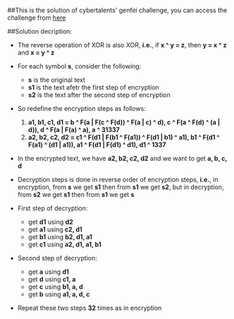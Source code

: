 ##This is the solution of cybertalents' genfei challenge, you can access the challenge from [here](https://cybertalents.com/challenges/cryptography/genfei)

##Solution decription:
* The reverse operation of XOR is also XOR, **i.e.**, if **x ^ y = z**, then **y = x ^ z** and **x = y ^ z**
* For each symbol **s**, consider the following:
    * **s** is the original text 
    * **s1** is the text afetr the first step of encryption
    * **s2** is the text after the second step of encryption
* So redefine the encryption steps as follows:
    1. **a1, b1, c1, d1 = b ^ F(a | F(c ^ F(d)) ^ F(a | c) ^ d), c ^ F(a ^ F(d) ^ (a | d)), d ^ F(a | F(a) ^ a), a ^ 31337**
    2. **a2, b2, c2, d2 = c1 ^ F(d1 | F(b1 ^ F(a1)) ^ F(d1 | b1) ^ a1), b1 ^ F(d1 ^ F(a1) ^ (d1 | a1)), a1 ^ F(d1 | F(d1) ^ d1), d1 ^ 1337**
* In the encrypted text, we have **a2, b2, c2, d2** and we want to get **a, b, c, d**
* Decryption steps is done in reverse order of encryption steps, **i.e.**,
  in encryption, from **s** we get **s1** then from **s1** we get **s2**,
  but in decryption, from **s2** we get **s1** then from **s1** we get **s**

* First step of decryption:
    * get **d1** using **d2**
    * get **a1** using **c2, d1**
    * get **b1** using **b2, d1, a1**
    * get **c1** using **a2, d1, a1, b1**
* Second step of decryption:
    * get **a** using **d1**
    * get **d** using **c1, a**
    * get **c** using **b1, a, d**
    * get **b** using **a1, a, d, c** 
* Repeat these two steps **32** times as in encryption